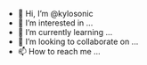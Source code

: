 - 👋 Hi, I’m @kylosonic
- 👀 I’m interested in ...
- 🌱 I’m currently learning ...
- 💞️ I’m looking to collaborate on ...
- 📫 How to reach me ...

<!---
kylosonic/kylosonic is a ✨ special ✨ repository because its `README.md` (this file) appears on your GitHub profile.
You can click the Preview link to take a look at your changes.
--->
